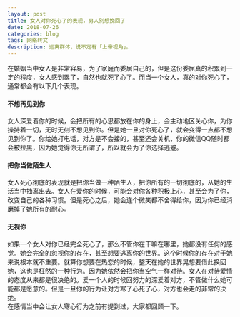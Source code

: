 ```yaml
---
layout: post
title: 女人对你死心了的表现，男人别想挽回了
date: 2018-07-26
categories: blog
tags: 网络转文
description: 远离群体，说不定有「上帝视角」。
---
```

在婚姻当中女人是非常容易，为了家庭而委屈自己的，但是这份委屈真的积累到一定的程度，女人感到累了，自然也就死了心了。而当一个女人，真的对你死心了，通常都会有以下几个表现。  
#### 不想再见到你
女人深爱着你的时候，会把所有的心思都放在你的身上，会主动地区关心你，为你操持着一切，无时无刻不想见到你。但是她一旦对你死心了，就会变得一点都不想见到你了。你给她打电话，对方是不会接的，甚至还会关机，你的微信QQ随时都会被拉黑，因为她觉得你无所谓了，所以就会为了你选择逃避。  
#### 把你当做陌生人
女人死心彻底的表现就是把你当做一种陌生人，把你所有的一切彻底的，从她的生活当中抽离出去。女人在爱你的时候，可能会对你各种积极上心，甚至会为了你，改变自己的各种习惯。但是死心之后，她会连个微笑都不舍得给你，因为你已经消磨掉了她所有的耐心。
#### 无视你
如果一个女人对你已经完全死心了，那么不管你在干嘛在哪里，她都没有任何的感觉。她会完全的忽视你的存在，甚至想要逃离你的世界。这个时候你的存在对于她来说根本就不重要。就算你想要在热恋的时候，整天在她的世界晃想要借此换回她，这也是枉然的一种行为。因为她依然会把你当空气一样对待。女人在对待爱情的态度从来都是很决绝的。爱一个人的时候回努力的深爱着对方，不管做什么她可能都是愿意的。但是一旦你的行为让对方寒了心死了心，对方也会走的非常的决绝。  
在感情当中会让女人寒心行为之前有提到过，大家都回顾一下。
